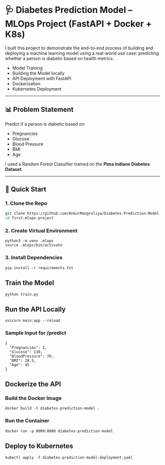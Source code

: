 # 🩺 Diabetes Prediction Model – MLOps Project (FastAPI + Docker + K8s)

I built this project to demonstrate the end-to-end process of building and deploying a machine learning model using a real-world use case: predicting whether a person is diabetic based on health metrics.

-  Model Training
-  Building the Model locally
-  API Deployment with FastAPI
-  Dockerization
-  Kubernetes Deployment

---

## 📊 Problem Statement

Predict if a person is diabetic based on:
- Pregnancies
- Glucose
- Blood Pressure
- BMI
- Age

I used a Random Forest Classifier trained on the **Pima Indians Diabetes Dataset**.

---

## 🚀 Quick Start

### 1. Clone the Repo

```bash
git clone https://github.com/AnkurMangroliya/Diabetes-Prediction-Model
cd first-mlops-project
```

### 2. Create Virtual Environment

```
python3 -m venv .mlops
source .mlops/bin/activate
```

### 3. Install Dependencies

```
pip install -r requirements.txt
```

## Train the Model

```
python train.py
```

## Run the API Locally

```
uvicorn main:app --reload
```

### Sample Input for /predict

```
{
  "Pregnancies": 2,
  "Glucose": 130,
  "BloodPressure": 70,
  "BMI": 28.5,
  "Age": 45
}
```

## Dockerize the API

### Build the Docker Image

```
docker build -t diabetes-prediction-model .
```

### Run the Container

```
docker run -p 8000:8000 diabetes-prediction-model
```

## Deploy to Kubernetes

```
kubectl apply -f diabetes-prediction-model-deployment.yaml
```